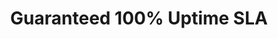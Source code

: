 ---
title: 'Guaranteed 100% Uptime SLA'
menu: 'Tools'
onpage_menu: false
visible: false
body_classes: 'title-h1h2 header-dark header-transparent main-page uptime'
metadata:
    description: 'ChartVPS Servers (VPS and dedicated) have 100% uptime SLA - we guarantee them to always be up or you''ll be compensated.'
content:
    items: '@self.modular'
---